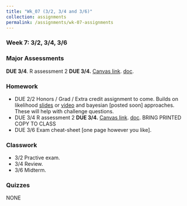 ```yaml
---
title: "Wk_07 (3/2, 3/4 and 3/6)"
collection: assignments
permalink: /assignments/wk-07-assignments
---
```


### Week 7: 3/2, 3/4, 3/6

### Major Assessments

**DUE 3/4**. R assessment 2 **DUE 3/4.** [Canvas link](https://canvas.umn.edu/courses/151855/assignments/1021888). [doc](https://drive.google.com/open?id=1w8_kC0Jmk6iXXlyPs3uHIY1deZzpp-aL).

### Homework

- DUE 2/2 Honors / Grad / Extra credit assignment to come. Builds on likelihood [slides](https://drive.google.com/open?id=1UzbkYetGzKqfpCBrs3FsbnGkVgwhWxN6) or [video](https://youtu.be/3jY3yzUXf_s) and bayesian [posted soon] approaches. These will help with challenge questions.
- DUE 3/4  R assessment 2 **DUE 3/4.** [Canvas link](https://canvas.umn.edu/courses/151855/assignments/1021888). [doc](https://drive.google.com/open?id=1w8_kC0Jmk6iXXlyPs3uHIY1deZzpp-aL). BRING PRINTED COPY TO CLASS
- DUE 3/6 Exam cheat-sheet [one page however you like].



### Classwork

- 3/2 Practive exam.
- 3/4 Review.
- 3/6 Midterm.


### Quizzes

NONE





